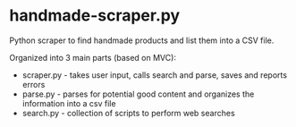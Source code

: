 # handmade-scraper.py
Python scraper to find handmade products and list them into a CSV file.

Organized into 3 main parts (based on MVC):
- scraper.py - takes user input, calls search and parse, saves and reports errors
- parse.py - parses for potential good content and organizes the information into a csv file
- search.py - collection of scripts to perform web searches
